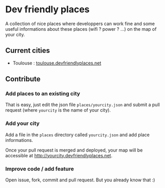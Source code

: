 Dev friendly places
===================
A collection of nice places where developpers can work fine and some useful informations about these places (wifi ? power ? ...) on the map of your city.

Current cities
-------------
 - Toulouse : [toulouse.devfriendlyplaces.net][toulouse]

Contribute
----------
### Add places to an existing city
That is easy, just edit the json file `places/yourcity.json` and submit a pull request (where `yourcity` is the name of your city).

### Add your city
Add a file in the `places` directory called `yourcity.json` and add place informations.

Once your pull request is merged and deployed, your map will be accessible at http://yourcity.devfriendlyplaces.net.

### Improve code / add feature
Open issue, fork, commit and pull request. But you already know that :)

[toulouse]: http://toulouse.devfriendlyplaces.net
